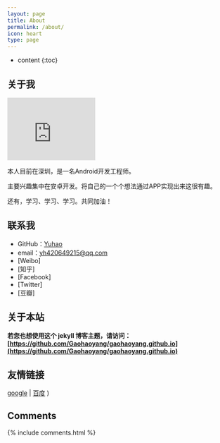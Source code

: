 ```yaml
---
layout: page
title: About
permalink: /about/
icon: heart
type: page
---
```


* content
{:toc}

## 关于我

<iframe src="https://githubbadge.appspot.com/gaohaoyang?s=1" style="border: 0;height: 142px;width: 200px;overflow: hidden;" frameBorder="0"></iframe>

本人目前在深圳，是一名Android开发工程师。

主要兴趣集中在安卓开发。将自己的一个个想法通过APP实现出来这很有趣。

还有，学习、学习、学习。共同加油！

## 联系我

* GitHub：[Yuhao](https://github.com/yh420649215)
* email：yh420649215@qq.com
* [Weibo]
* [知乎]
* [Facebook]
* [Twitter]
* [豆瓣]

## 关于本站

**若您也想使用这个 jekyll 博客主题，请访问：[https://github.com/Gaohaoyang/gaohaoyang.github.io](https://github.com/Gaohaoyang/gaohaoyang.github.io)**

## 友情链接

[google](http://www.google.com) \| [百度](https://www.baidu.com) \)

## Comments

{% include comments.html %}
